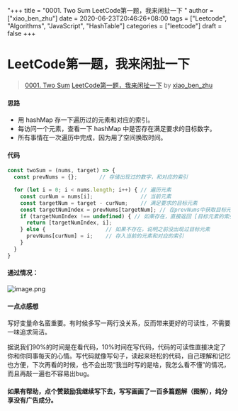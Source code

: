 "+++
title = "0001. Two Sum LeetCode第一题，我来闲扯一下 "
author = ["xiao_ben_zhu"]
date = 2020-06-23T20:46:26+08:00
tags = ["Leetcode", "Algorithms", "JavaScript", "HashTable"]
categories = ["leetcode"]
draft = false
+++

# LeetCode第一题，我来闲扯一下

> [0001. Two Sum](https://leetcode-cn.com/problems/two-sum/)
> [LeetCode第一题，我来闲扯一下](https://leetcode-cn.com/problems/two-sum/solution/qing-xi-de-bian-liang-ming-ming-bang-zhu-ji-yi-bu-/) by [xiao_ben_zhu](https://leetcode-cn.com/u/xiao_ben_zhu/)

#### 思路
- 用 hashMap 存一下遍历过的元素和对应的索引。
- 每访问一个元素，查看一下 hashMap 中是否存在满足要求的目标数字。
- 所有事情在一次遍历中完成，因为用了空间换取时间。


#### 代码
```javascript
const twoSum = (nums, target) => {
  const prevNums = {};       // 存储出现过的数字，和对应的索引               

  for (let i = 0; i < nums.length; i++) { // 遍历元素   
    const curNum = nums[i];               // 当前元素   
    const targetNum = target - curNum;    // 满足要求的目标元素   
    const targetNumIndex = prevNums[targetNum]; // 在prevNums中获取目标元素的索引
    if (targetNumIndex !== undefined) { // 如果存在，直接返回 [目标元素的索引,当前索引]
      return [targetNumIndex, i];
    } else {                   // 如果不存在，说明之前没出现过目标元素
      prevNums[curNum] = i;    // 存入当前的元素和对应的索引
    }
  }
}
```
#### 通过情况：
![image.png](https://pic.leetcode-cn.com/1599979335-cIgiAM-image.png)

#### 一点点感想
写好变量命名蛮重要。有时候多写一两行没关系，反而带来更好的可读性，不需要一味追求简洁。

据说我们90%的时间是在看代码，10%时间在写代码，代码的可读性直接决定了你和你同事每天的心情。写代码就像写句子，读起来轻松的代码，自己理解和记忆也方便，下次再看的时候，也不会出现“我当时写的是啥，我怎么看不懂”的情况，而且再敲一遍也不容易出bug。
#### 如果有帮助，点个赞鼓励我继续写下去，写写画画了一百多篇题解（图解），纯分享没有广告成分。
